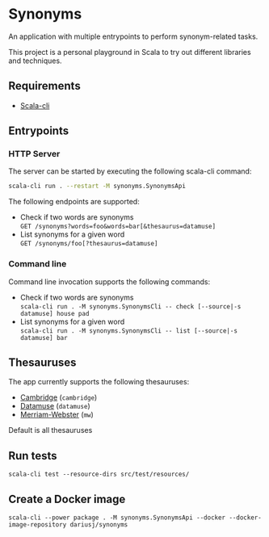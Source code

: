 # Synonyms

An application with multiple entrypoints to perform synonym-related tasks.

This project is a personal playground in Scala to try out different libraries and techniques.

## Requirements

* [Scala-cli](https://scala-cli.virtuslab.org)

## Entrypoints

### HTTP Server

The server can be started by executing the following scala-cli command:

```bash
scala-cli run . --restart -M synonyms.SynonymsApi
```

The following endpoints are supported:

* Check if two words are synonyms\
  `GET /synonyms?words=foo&words=bar[&thesaurus=datamuse]`
* List synonyms for a given word\
  `GET /synonyms/foo[?thesaurus=datamuse]`

### Command line

Command line invocation supports the following commands:

* Check if two words are synonyms\
  `scala-cli run . -M synonyms.SynonymsCli -- check [--source|-s datamuse] house pad`
* List synonyms for a given word\
  `scala-cli run . -M synonyms.SynonymsCli -- list [--source|-s datamuse] bar`

## Thesauruses

The app currently supports the following thesauruses:

* [Cambridge](https://dictionary.cambridge.org/thesaurus/) (`cambridge`)
* [Datamuse](https://www.datamuse.com/api/) (`datamuse`)
* [Merriam-Webster](https://www.merriam-webster.com/thesaurus) (`mw`)

Default is all thesauruses

## Run tests

`scala-cli test --resource-dirs src/test/resources/`

## Create a Docker image

`scala-cli --power package . -M synonyms.SynonymsApi --docker --docker-image-repository dariusj/synonyms`
